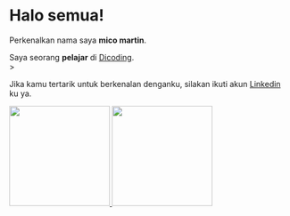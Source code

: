 # Halo semua! 

Perkenalkan nama saya **mico martin**.<br>

Saya seorang **pelajar** di [Dicoding](https://www.dicoding.com/).<br>>

Jika kamu tertarik untuk berkenalan denganku, silakan ikuti akun [Linkedin](https://www.linkedin.com/in/mico-martin-00225628b/) ku ya.

<p align="left">
<a href="https://github.com/penuliscode">
  <img height="180em" src="https://github-readme-stats-eight-theta.vercel.app/api?username=penuliscode&show_icons=true&theme=algolia&include_all_commits=true&count_private=true"/>
  <img height="180em" src="https://github-readme-stats-eight-theta.vercel.app/api/top-langs/?username=codesmm&layout=compact&theme=algolia"/>
</a>
</p>
